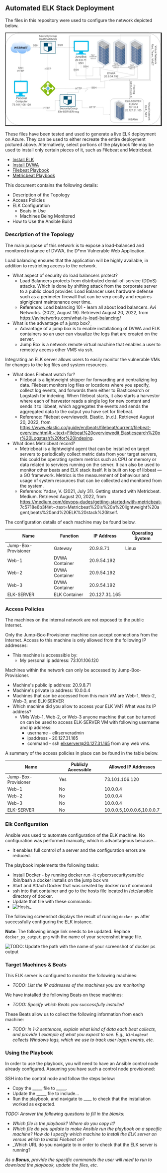## Automated ELK Stack Deployment

The files in this repository were used to configure the network depicted below.

![Network Diagram](Diagrams/ELK_STACK_DIAGRAM.jpg)

These files have been tested and used to generate a live ELK deployment on Azure. They can be used to either recreate the entire deployment pictured above. Alternatively, select portions of the playbook file may be used to install only certain pieces of it, such as Filebeat and Metricbeat.

  - [Install ELK](Ansible/install-elk.yml)
  - [Install DVWA](Ansible/dvwa-install.yml)  
  - [Filebeat Playbook](Ansible/filebeat-playbook.yml)
  - [Metricbeat Playbook](Ansible/metricbeat-playbook.yml)

This document contains the following details:
- Description of the Topology
- Access Policies
- ELK Configuration
  - Beats in Use
  - Machines Being Monitored
- How to Use the Ansible Build


### Description of the Topology

The main purpose of this network is to expose a load-balanced and monitored instance of DVWA, the D*mn Vulnerable Web Application.

Load balancing ensures that the application will be highly available, in addition to restricting access to the network.
- What aspect of security do load balancers protect? 
    -  Load Balancers protects from distributed denial-of-service (DDoS) attacks. Which is done by shifting attack from the corporate server to a public cloud                provider. Load Balancer uses hardware defense such as a perimeter firewall that can be very costly and requires signigicant maintenance over time.
    -  Reference: Load balancing 101 - learn all about load balancers. Avi Networks. (2022, August 19). Retrieved August 20, 2022, from
       https://avinetworks.com/what-is-load-balancing/ 
- What is the advantage of a jump box?_
    - Advantage of a jump box is to enable installationg of DVWA and ELK containers so an user can visualize the logs that are created on the server.
    - Jump Box is a network remote virtual machine that enables a user to remotely access other VMS via ssh.

Integrating an ELK server allows users to easily monitor the vulnerable VMs for changes to the log files and system resources.
- What does Filebeat watch for?
    -  Filebeat is a lightweight shipper for forwarding and centralizing log data. Filebeat monitors log files or locations where you specify, collect log events, and
       forwards them either to Elasticsearch or Logstash for indexing. When filebeat starts, it also starts a harvestor where each of harvestor reads a single log for
       new content and sends it to libbeat, which aggregates the events and sends the aggregated data to the output you have set for filebeat.
    -  Reference: Filebeat overviewedit. Elastic. (n.d.). Retrieved August 20, 2022, from 
       https://www.elastic.co/guide/en/beats/filebeat/current/filebeat-overview.html#:~:text=Filebeat%20overviewedit,Elasticsearch%20or%20Logstash%20for%20indexing. 
- What does Metricbeat record?
    - Metricbeat is a lightweight agent that can be installed on target servers to periodically collect metric data from your target servers, this could be operating
      system metrics such as CPU or memory or data related to services running on the server. It can also be used to monitor other beats and ELK stack itself. It is 
      built on top of libbeat — a GO framework. Metrics is the measurement of behaviour and usage of system resources that can be collected and monitored from the 
      system. 
    - Reference: Yadav, V. (2021, July 31). Getting started with Metricbeat. Medium. Retrieved August 20, 2022, from 
      https://medium.com/devops-dudes/getting-started-with-metricbeat-
      7c5718e6b3f4#:~:text=Metricbeat%20is%20a%20lightweight%20agent,beats%20and%20ELK%20stack%20itself. 

The configuration details of each machine may be found below.

| Name                 | Function       | IP Address    | Operating System |
|----------------------|----------------|---------------|------------------|
| Jump-Box-Provisioner | Gateway        | 20.9.8.71     | Linux            |
| Web-1                | DVWA Container | 20.9.54.192   |                  |
| Web-2                | DVWA Container | 20.9.54.192   |                  |
| Web-3                | DVWA Container | 20.9.54.192   |                  |
| ELK-SERVER           | ELK Container  | 20.127.31.165 |                  |
### Access Policies

The machines on the internal network are not exposed to the public Internet. 

Only the Jump-Box-Provisioner machine can accept connections from the Internet. Access to this machine is only allowed from the following IP addresses:
- This machine is accesssible by: 
  - My personal ip address:       73.101.106.120

Machines within the network can only be accessed by Jump-Box-Provisioner.
- Machine's public ip address:  20.9.8.71
- Machine's private ip address: 10.0.0.4
- Machines that can be accessed from this main VM are Web-1, Web-2, Web-3, and ELK-SERVER
- Which machine did you allow to access your ELK VM? What was its IP address?
  - VMs Web-1, Web-2, or Web-3 anyone machine that can be turned on can be used to access ELK-SERVER VM with following username and ip address:
    - username - elkserveradmin
    - ipaddress - 20.127.31.165
    - command - ssh elkserver@20.127.31.165 from any web vms.

A summary of the access policies in place can be found in the table below.

| Name                 | Publicly Accessible   | Allowed IP Addresses       |
|----------------------|-----------------------|----------------------------|
| Jump-Box-Provisioner | Yes                   | 73.101.106.120             |
| Web-1                | No                    | 10.0.0.4                   |
| Web-2                | No                    | 10.0.0.4                   |
| Web-3                | No                    | 10.0.0.4                   |
| ELK-SERVER           | No                    | 10.0.0.5,10.0.0.6,10.0.0.7 |
### Elk Configuration

Ansible was used to automate configuration of the ELK machine. No configuration was performed manually, which is advantageous because...
- It enables full control of a server and the configuration errors are reduced.

The playbook implements the following tasks:
- Install Docker - by running docker run -it cyberxsecurity:ansible /bin/bash a docker installs on the jump box vm
- Start and Attach Docker that was created by docker run it command
- ssh into that container and go to the hosts file located in /etc/ansible directory of docker.
- Update that file with these commands:
-   ![Hosts](Ansible/hosts)_

The following screenshot displays the result of running `docker ps` after successfully configuring the ELK instance.

**Note**: The following image link needs to be updated. Replace `docker_ps_output.png` with the name of your screenshot image file.  


![TODO: Update the path with the name of your screenshot of docker ps output](Images/docker_ps_output.png)

### Target Machines & Beats
This ELK server is configured to monitor the following machines:
- _TODO: List the IP addresses of the machines you are monitoring_

We have installed the following Beats on these machines:
- _TODO: Specify which Beats you successfully installed_

These Beats allow us to collect the following information from each machine:
- _TODO: In 1-2 sentences, explain what kind of data each beat collects, and provide 1 example of what you expect to see. E.g., `Winlogbeat` collects Windows logs, which we use to track user logon events, etc._

### Using the Playbook
In order to use the playbook, you will need to have an Ansible control node already configured. Assuming you have such a control node provisioned: 

SSH into the control node and follow the steps below:
- Copy the _____ file to _____.
- Update the _____ file to include...
- Run the playbook, and navigate to ____ to check that the installation worked as expected.

_TODO: Answer the following questions to fill in the blanks:_
- _Which file is the playbook? Where do you copy it?_
- _Which file do you update to make Ansible run the playbook on a specific machine? How do I specify which machine to install the ELK server on versus which to install Filebeat on?_
- _Which URL do you navigate to in order to check that the ELK server is running?

_As a **Bonus**, provide the specific commands the user will need to run to download the playbook, update the files, etc._

